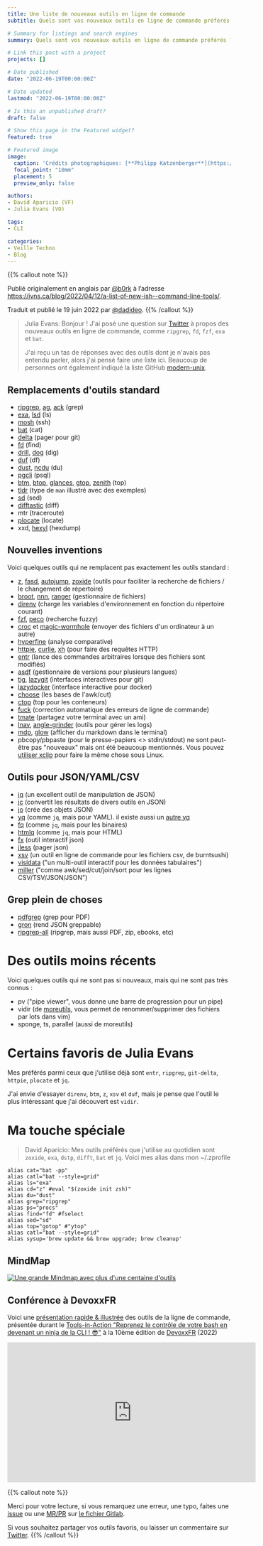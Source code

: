 ```yaml
---
title: Une liste de nouveaux outils en ligne de commande
subtitle: Quels sont vos nouveaux outils en ligne de commande préférés ?

# Summary for listings and search engines
summary: Quels sont vos nouveaux outils en ligne de commande préférés ?

# Link this post with a project
projects: []

# Date published
date: "2022-06-19T00:00:00Z"

# Date updated
lastmod: "2022-06-19T00:00:00Z"

# Is this an unpublished draft?
draft: false

# Show this page in the Featured widget?
featured: true

# Featured image
image:
  caption: 'Crédits photographiques: [**Philipp Katzenberger**](https://unsplash.com/@fantasyflip)'
  focal_point: "10mm"
  placement: 5
  preview_only: false

authors:
- David Aparicio (VF)
- Julia Evans (VO)

tags:
- CLI

categories:
- Veille Techno
- Blog
---
```


{{% callout note %}}

Publié originalement en anglais par [@b0rk](https://twitter.com/b0rk/) à l’adresse https://jvns.ca/blog/2022/04/12/a-list-of-new-ish--command-line-tools/.

Traduit et publié le 19 juin 2022 par [@dadideo](https://twitter.com/dadideo/).
{{% /callout %}}


>Julia Evans: Bonjour ! J'ai posé une question sur [Twitter](https://twitter.com/b0rk/status/1513903221466664962) à propos des nouveaux outils en ligne de commande, comme `ripgrep`, `fd`, `fzf`, `exa` et `bat`.
>
>J'ai reçu un tas de réponses avec des outils dont je n'avais pas entendu parler, alors j'ai pensé faire une liste ici. Beaucoup de personnes ont également indiqué la liste GitHub [modern-unix](https://github.com/ibraheemdev/modern-unix).

## Remplacements d'outils standard

* [ripgrep](https://github.com/BurntSushi/ripgrep/), [ag](https://github.com/ggreer/the_silver_searcher), [ack](https://github.com/beyondgrep/ack3) (grep)
* [exa](https://github.com/ogham/exa), [lsd](https://github.com/Peltoche/lsd) (ls)
* [mosh](https://mosh.org/) (ssh)
* [bat](https://github.com/sharkdp/bat) (cat)
* [delta](https://github.com/dandavison/delta) (pager pour git)
* [fd](https://github.com/sharkdp/fd) (find)
* [drill](https://www.nlnetlabs.nl/projects/ldns/about/), [dog](https://github.com/ogham/dog) (dig)
* [duf](https://github.com/muesli/duf) (df)
* [dust](https://github.com/bootandy/dust), [ncdu](https://dev.yorhel.nl/ncdu) (du)
* [pgcli](https://www.pgcli.com/) (psql)
* [btm](https://github.com/ClementTsang/bottom), [btop](https://github.com/aristocratos/btop), [glances](https://github.com/nicolargo/glances), [gtop](https://github.com/aksakalli/gtop), [zenith](https://github.com/bvaisvil/zenith) (top)
* [tldr](https://tldr.sh/) (type de `man` illustré avec des exemples)
* [sd](https://github.com/chmln/sd) (sed)
* [difftastic](https://github.com/Wilfred/difftastic) (diff)
* mtr (traceroute)
* [plocate](https://plocate.sesse.net/) (locate)
* xxd, [hexyl](https://github.com/sharkdp/hexyl) (hexdump)

## Nouvelles inventions

Voici quelques outils qui ne remplacent pas exactement les outils standard :

* [z](https://github.com/rupa/z), [fasd](https://github.com/clvv/fasd), [autojump](https://github.com/wting/autojump), [zoxide](https://github.com/ajeetdsouza/zoxide) (outils pour faciliter la recherche de fichiers / le changement de répertoire)
* [broot](https://github.com/Canop/broot), [nnn](https://github.com/jarun/nnn), [ranger](https://github.com/ranger/ranger) (gestionnaire de fichiers)
* [direnv](https://github.com/direnv/direnv) (charge les variables d'environnement en fonction du répertoire courant)
* [fzf](https://github.com/junegunn/fzf), [peco](https://github.com/peco/peco) (recherche fuzzy)
* [croc](https://github.com/schollz/croc) et [magic-wormhole](https://github.com/magic-wormhole/magic-wormhole) (envoyer des fichiers d'un ordinateur à un autre)
* [hyperfine](https://github.com/sharkdp/hyperfine) (analyse comparative)
* [httpie](https://httpie.io/), [curlie](https://github.com/rs/curlie), [xh](https://github.com/ducaale/xh) (pour faire des requêtes HTTP)
* [entr](https://github.com/eradman/entr) (lance des commandes arbitraires lorsque des fichiers sont modifiés)
* [asdf](https://github.com/asdf-vm/asdf) (gestionnaire de versions pour plusieurs langues)
* [tig](https://github.com/jonas/tig), [lazygit](https://github.com/jesseduffield/lazygit) (interfaces interactives pour git)
* [lazydocker](https://github.com/jesseduffield/lazydocker) (interface interactive pour docker)
* [choose](https://github.com/theryangeary/choose) (les bases de l'awk/cut)
* [ctop](https://github.com/bcicen/ctop) (top pour les conteneurs)
* [fuck](https://github.com/nvbn/thefuck) (correction automatique des erreurs de ligne de commande)
* [tmate](https://tmate.io/) (partagez votre terminal avec un ami)
* [lnav](https://github.com/tstack/lnav), [angle-grinder](https://github.com/rcoh/angle-grinder) (outils pour gérer les logs)
* [mdp](https://github.com/visit1985/mdp), [glow](https://github.com/charmbracelet/glow) (afficher du markdown dans le terminal)
* pbcopy/pbpaste (pour le presse-papiers <> stdin/stdout) ne sont peut-être pas "nouveaux" mais ont été beaucoup mentionnés. Vous pouvez [utiliser xclip](https://stackoverflow.com/questions/5130968/how-can-i-copy-the-output-of-a-command-directly-into-my-clipboard/41843618#41843618) pour faire la même chose sous Linux.

## Outils pour JSON/YAML/CSV

* [jq](https://stedolan.github.io/jq/) (un excellent outil de manipulation de JSON)
* [jc](https://github.com/kellyjonbrazil/jc) (convertit les résultats de divers outils en JSON)
* [jo](https://github.com/jpmens/jo) (crée des objets JSON)
* [yq](https://github.com/mikefarah/yq) (comme `jq`, mais pour YAML). il existe aussi un [autre yq](https://github.com/kislyuk/yq)
* [fq](https://github.com/wader/fq) (comme `jq`, mais pour les binaires)
* [htmlq](https://github.com/mgdm/htmlq) (comme `jq`, mais pour HTML)
* [fx](https://github.com/antonmedv/fx) (outil interactif json)
* [jless](https://github.com/PaulJuliusMartinez/jless) (pager json)
* [xsv](https://github.com/BurntSushi/xsv) (un outil en ligne de commande pour les fichiers csv, de burntsushi)
* [visidata](https://www.visidata.org/) ("un multi-outil interactif pour les données tabulaires")
* [miller](https://github.com/johnkerl/miller) ("comme awk/sed/cut/join/sort pour les lignes CSV/TSV/JSON/JSON")

## Grep plein de choses

* [pdfgrep](https://pdfgrep.org/) (grep pour PDF)
* [gron](https://github.com/tomnomnom/gron) (rend JSON greppable)
* [ripgrep-all](https://github.com/phiresky/ripgrep-all) (ripgrep, mais aussi PDF, zip, ebooks, etc)

# Des outils moins récents

Voici quelques outils qui ne sont pas si nouveaux, mais qui ne sont pas très connus :

* pv ("pipe viewer", vous donne une barre de progression pour un pipe)
* vidir (de [moreutils](https://joeyh.name/code/moreutils), vous permet de renommer/supprimer des fichiers par lots dans vim)
* sponge, ts, parallel (aussi de moreutils)

# Certains favoris de Julia Evans 

Mes préférés parmi ceux que j'utilise déjà sont `entr`, `ripgrep`, `git-delta`, `httpie`, `plocate` et `jq`.

J'ai envie d'essayer `direnv`, `btm`, `z`, `xsv` et `duf`, mais je pense que l'outil le plus intéressant que j'ai découvert est `vidir`.

# Ma touche spéciale

>David Aparicio: Mes outils préférés que j'utilise au quotidien sont `zoxide`, `exa`, `dstp`, `difft`, `bat` et `jq`. Voici mes alias dans mon ~/.zprofile

```
alias cat="bat -pp"
alias catl="bat --style=grid"
alias ls="exa"
alias cd="z" #eval "$(zoxide init zsh)"
alias du="dust"
alias grep="ripgrep"
alias ps="procs"
alias find="fd" #fselect
alias sed="sd"
alias top="gotop" #"ytop"
alias catl="bat --style=grid"
alias sysup='brew update && brew upgrade; brew cleanup'
```

## MindMap 

[![Une grande Mindmap avec plus d'une centaine d'outils](/website/files/devoxx.png "Voici ma MindMap pour la conf DevoxxFR")](https://davidaparicio.gitlab.io/website/files/devoxx.png)

## Conférence à DevoxxFR

Voici une [présentation rapide & illustrée](https://youtu.be/Gn5hmC0hQzM) des outils de la ligne de commande, présentée durant le [Tools-in-Action "Reprenez le contrôle de votre bash en devenant un ninja de la CLI ! 😎"](/website/fr/talk/reprenez-le-controle-de-votre-bash-en-devenant-un-ninja-de-la-cli/) à la 10ème édition de [DevoxxFR](https://www.devoxx.fr/) (2022)

<iframe width="560" height="315" src="https://www.youtube-nocookie.com/embed/Gn5hmC0hQzM" title="YouTube video player" frameborder="0" allow="accelerometer; autoplay; clipboard-write; encrypted-media; gyroscope; picture-in-picture" allowfullscreen></iframe>

{{% callout note %}}

Merci pour votre lecture, si vous remarquez une erreur, une typo, faites une [issue](https://gitlab.com/davidaparicio/website/-/issues) ou une [MR/PR](https://gitlab.com/davidaparicio/website/-/merge_requests) sur [le fichier Gitlab](https://gitlab.com/davidaparicio/website/-/blob/master/content/fr/post/cli/index.md).

Si vous souhaitez partager vos outils favoris, ou laisser un commentaire sur [Twitter](https://twitter.com/dadideo/status/1538540734151786497).
{{% /callout %}}